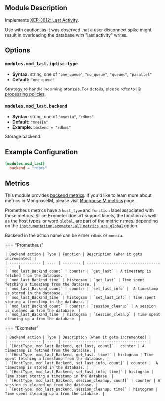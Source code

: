 ## Module Description

Implements [XEP-0012: Last Activity](https://xmpp.org/extensions/xep-0012.html).

Use with caution, as it was observed that a user disconnect spike might result in overloading the database with "last activity" writes.

## Options

### `modules.mod_last.iqdisc.type`
* **Syntax:** string, one of `"one_queue"`, `"no_queue"`, `"queues"`, `"parallel"`
* **Default:** `"one_queue"`

Strategy to handle incoming stanzas. For details, please refer to
[IQ processing policies](../configuration/Modules.md#iq-processing-policies).

### `modules.mod_last.backend`
* **Syntax:** string, one of `"mnesia"`, `"rdbms"`
* **Default:** `"mnesia"`
* **Example:** `backend = "rdbms"`

Storage backend.

## Example Configuration

```toml
[modules.mod_last]
  backend = "rdbms"
```

## Metrics

This module provides [backend metrics](../operation-and-maintenance/MongooseIM-metrics.md#backend-metrics).
If you'd like to learn more about metrics in MongooseIM, please visit [MongooseIM metrics](../operation-and-maintenance/MongooseIM-metrics.md) page.

Prometheus metrics have a `host_type` and `function` label associated with these metrics.
Since Exometer doesn't support labels, the function as well as the host types, or word `global`, are part of the metric names, depending on the [`instrumentation.exometer.all_metrics_are_global`](../configuration/instrumentation.md#instrumentationexometerall_metrics_are_global) option.

Backend in the action name can be either `rdbms` or `mnesia`.

=== "Prometheus"

    | Backend action | Type | Function | Description (when it gets incremented) |
    | -------------- | ---- | -------- | -------------------------------------- |
    | `mod_last_Backend_count` | counter | `get_last` | A timestamp is fetched from the database. |
    | `mod_last_Backend_time` | histogram | `get_last` | Time spent fetching a timestamp from the database. |
    | `mod_last_Backend_count` | counter | `set_last_info` |  A timestamp is stored in the database. |
    | `mod_last_Backend_time` | histogram | `set_last_info` | Time spent storing a timestamp in the database. |
    | `mod_last_Backend_count` | counter | `session_cleanup` | A session is cleaned up from the database. |
    | `mod_last_Backend_time` | histogram | `session_cleanup` | Time spent cleaning up a from the database. |

=== "Exometer"

    | Backend action | Type | Description (when it gets incremented) |
    | -------------- | ---- | -------------------------------------- |
    | `[HostType, mod_last_Backend, get_last, count]` | counter | A timestamp is fetched from the database. |
    | `[HostType, mod_last_Backend, get_last, time]` | histogram | Time spent fetching a timestamp from the database. |
    | `[HostType, mod_last_Backend, set_last_info, count]` | counter |  A timestamp is stored in the database. |
    | `[HostType, mod_last_Backend, set_last_info, time]` | histogram | Time spent storing a timestamp in the database. |
    | `[HostType, mod_last_Backend, session_cleanup, count]` | counter | A session is cleaned up from the database. |
    | `[HostType, mod_last_Backend, session_cleanup, time]` | histogram | Time spent cleaning up a from the database. |
